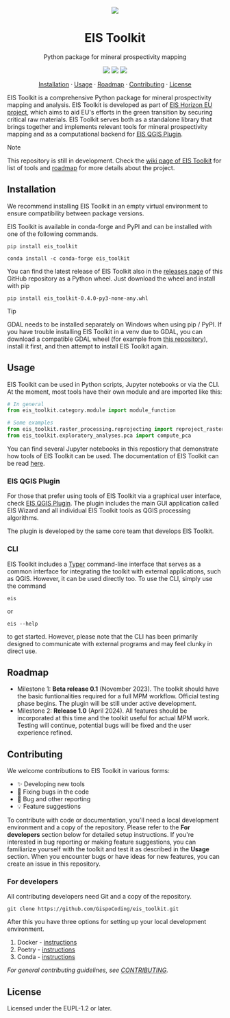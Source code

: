 <!-- logo -->
<p align="center">
  <img src="https://github.com/GispoCoding/eis_toolkit/assets/113038549/e25b6d40-2785-4e21-bf74-221e8b096c64" align="center"/>
</p>

<h1 align="center">EIS Toolkit</h2>
<p align="center">Python package for mineral prospectivity mapping</p>

<!-- badges -->
<p align="center">
  <img src="https://github.com/GispoCoding/eis_toolkit/workflows/Tests/badge.svg"/>
  <a href="https://github.com/GispoCoding/eis_toolkit/actions/workflows/pre-commit.yaml">
    <img src="https://github.com/GispoCoding/eis_toolkit/actions/workflows/pre-commit.yaml/badge.svg"
  /></a>
  <a href="http://perso.crans.org/besson/LICENSE.html">
    <img src="https://img.shields.io/badge/License-EUPL1.2-blue.svg"
  /></a>
</p>

<!-- links to sections / TOC -->
<p align="center">
  <a href="#installation">Installation</a>
  ·
  <a href="#usage">Usage</a>
  ·
  <a href="#roadmap">Roadmap</a>
  ·
  <a href="#contributing">Contributing</a>
  ·
  <a href="#license">License</a>
</p>


EIS Toolkit is a comprehensive Python package for mineral prospectivity mapping and analysis. EIS Toolkit is developed as part of [EIS Horizon EU project](https://eis-he.eu/), which aims to aid EU's efforts in the green transition by securing critical raw materials. EIS Toolkit serves both as a standalone library that brings together and implements relevant tools for mineral prospectivity mapping and as a computational backend for [EIS QGIS Plugin](https://github.com/GispoCoding/eis_qgis_plugin).

> [!NOTE]  
> This repository is still in development. Check the [wiki page of EIS Toolkit](https://github.com/GispoCoding/eis_toolkit/wiki) for list of tools and [roadmap](#roadmap) for more details about the project.


## Installation
We recommend installing EIS Toolkit in an empty virtual environment to ensure compatibility between package versions. 

EIS Toolkit is available in conda-forge and PyPI and can be installed with one of the following commands.

```console
pip install eis_toolkit
```

```console
conda install -c conda-forge eis_toolkit
```

You can find the latest release of EIS Toolkit also in the [releases page](https://github.com/GispoCoding/eis_toolkit/releases) of this GitHub repository as a Python wheel. Just download the wheel and install with pip

```console
pip install eis_toolkit-0.4.0-py3-none-any.whl
```

> [!TIP]
> GDAL needs to be installed separately on Windows when using pip / PyPI. If you have trouble installing EIS Toolkit in a venv due to GDAL, you can download a compatible GDAL wheel (for example from [this repository](https://github.com/cgohlke/geospatial-wheels/releases)), install it first, and then attempt to install EIS Toolkit again.


## Usage
EIS Toolkit can be used in Python scripts, Jupyter notebooks or via the CLI. At the moment, most tools have their own module and are imported like this:
```python
# In general
from eis_toolkit.category.module import module_function

# Some examples
from eis_toolkit.raster_processing.reprojecting import reproject_raster
from eis_toolkit.exploratory_analyses.pca import compute_pca
```

You can find several Jupyter notebooks in this repostiory that demonstrate how tools of EIS Toolkit can be used. The documentation of EIS Toolkit can be read [here](https://gispocoding.github.io/eis_toolkit/).


### EIS QGIS Plugin
For those that prefer using tools of EIS Toolkit via a graphical user interface, check [EIS QGIS Plugin](https://github.com/GispoCoding/eis_qgis_plugin). The plugin includes the main GUI application called EIS Wizard and all individual EIS Toolkit tools as QGIS processing algorithms.

The plugin is developed by the same core team that develops EIS Toolkit.

### CLI
EIS Toolkit includes a [Typer](https://typer.tiangolo.com/) command-line interface that serves as a common interface for integrating the toolkit with external applications, such as QGIS. However, it can be used directly too. To use the CLI, simply use the command
```console
eis
```

or

```console
eis --help
```

to get started. However, please note that the CLI has been primarily designed to communicate with external programs and may feel clunky in direct use.

## Roadmap

- Milestone 1: **Beta release 0.1** (November 2023). The toolkit should have the basic funtionalities required for a full MPM workflow. Official testing phase begins. The plugin will be still under active development.
- Milestone 2: **Release 1.0** (April 2024). All features should be incorporated at this time and the toolkit useful for actual MPM work. Testing will continue, potential bugs will be fixed and the user experience refined.

## Contributing

We welcome contributions to EIS Toolkit in various forms:
- ✨ Developing new tools
- 🐞 Fixing bugs in the code
- 📝 Bug and other reporting
- 💡 Feature suggestions

To contribute with code or documentation, you'll need a local development environment and a copy of the repository. Please refer to the **For developers** section below for detailed setup instructions. If you're interested in bug reporting or making feature suggestions, you can familiarize yourself with the toolkit and test it as described in the **Usage** section. When you encounter bugs or have ideas for new features, you can create an issue in this repository.

### For developers

All contributing developers need Git and a copy of the repository.

```console
git clone https://github.com/GispoCoding/eis_toolkit.git
```

After this you have three options for setting up your local development environment.
1. Docker - [instructions](./instructions/dev_setup_with_docker.md)
2. Poetry - [instructions](./instructions/dev_setup_without_docker.md)
3. Conda - [instructions](./instructions/dev_setup_without_docker_with_conda.md)

*For general contributing guidelines, see [CONTRIBUTING](./CONTRIBUTING.md).*

## License

Licensed under the EUPL-1.2 or later.
